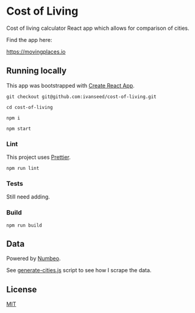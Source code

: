 # Cost of Living
Cost of living calculator React app which allows for comparison of cities.

Find the app here:

https://movingplaces.io

## Running locally
This app was bootstrapped with [Create React App](https://github.com/facebook/create-react-app).
```
git checkout git@github.com:ivanseed/cost-of-living.git
```

```
cd cost-of-living
```

```
npm i
```

```
npm start
```


### Lint
This project uses [Prettier](https://prettier.io/).

```
npm run lint
```

### Tests
Still need adding.

### Build
```
npm run build
```

## Data
Powered by [Numbeo](https://numbeo.com).

See [generate-cities.js](generate-cities.js) script to see how I scrape the data.

## License
[MIT](LICENSE.md)
